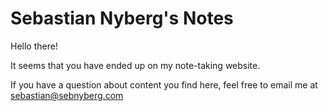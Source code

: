 # Sebastian Nyberg's Notes

Hello there!

It seems that you have ended up on my note-taking website.

If you have a question about content you find here, feel free to email me at [sebastian@sebnyberg.com](mailto:sebastian@sebnyberg.com)